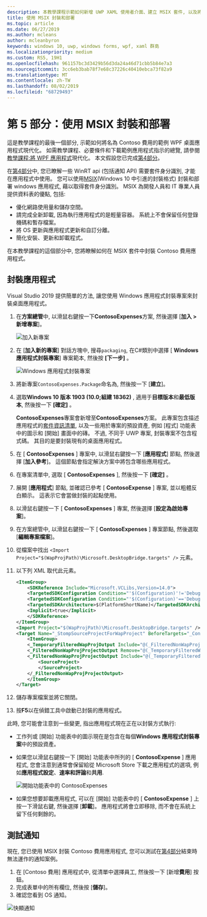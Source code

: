 ```yaml
---
description: 本教學課程示範如何新增 UWP XAML 使用者介面、建立 MSIX 套件, 以及將其他現代化元件併入您的 WPF 應用程式中。
title: 使用 MSIX 封裝和部署
ms.topic: article
ms.date: 06/27/2019
ms.author: mcleans
author: mcleanbyron
keywords: windows 10, uwp, windows forms, wpf, xaml 群島
ms.localizationpriority: medium
ms.custom: RS5, 19H1
ms.openlocfilehash: 961157bc3d3429b56d3da24a46d71cbb5b84e7a3
ms.sourcegitcommit: 3cc6eb3bab78f7e68c37226c40410ebca73f82a9
ms.translationtype: MT
ms.contentlocale: zh-TW
ms.lasthandoff: 08/02/2019
ms.locfileid: "68729493"
---
```

# <a name="part-5-package-and-deploy-with-msix"></a>第 5 部分：使用 MSIX 封裝和部署

這是教學課程的最後一個部分, 示範如何將名為 Contoso 費用的範例 WPF 桌面應用程式現代化。 如需教學課程、必要條件和下載範例應用程式指示的總覽, 請參閱[教學課程:將 WPF 應用程式](modernize-wpf-tutorial.md)現代化。 本文假設您已完成[第4部分](modernize-wpf-tutorial-4.md)。

在[第4部分](modernize-wpf-tutorial-4.md)中, 您已瞭解一些 WinRT api (包括通知 API) 需要套件身分識別, 才能在應用程式中使用。 您可以使用[MSIX](https://docs.microsoft.com/windows/msix)(Windows 10 中引進的封裝格式) 封裝和部署 windows 應用程式, 藉以取得套件身分識別。 MSIX 為開發人員和 IT 專業人員提供資料表的優點, 包括:

- 優化網路使用量和儲存空間。
- 請完成全新卸載, 因為執行應用程式的是輕量容器。 系統上不會保留任何登錄機碼和暫存檔案。
- 將 OS 更新與應用程式更新和自訂分離。
- 簡化安裝、更新和卸載程式。 

在本教學課程的這個部分中, 您將瞭解如何在 MSIX 套件中封裝 Contoso 費用應用程式。

## <a name="package-the-application"></a>封裝應用程式

Visual Studio 2019 提供簡單的方法, 讓您使用 Windows 應用程式封裝專案來封裝桌面應用程式。 

1. 在**方案總管**中, 以滑鼠右鍵按一下**ContosoExpenses**方案, 然後選擇 [**加入 > 新增專案**]。

    ![加入新專案](images/wpf-modernize-tutorial/AddNewProject.png)

3. 在 [**加入新的專案**] 對話方塊中, 搜尋`packaging`, 在C#類別中選擇 [ **Windows 應用程式封裝專案**] 專案範本, 然後按 **[下一步]** 。

    ![Windows 應用程式封裝專案](images/wpf-modernize-tutorial/WAP.png)

4. 將新專案`ContosoExpenses.Package`命名為, 然後按一下 [**建立**]。

5. 選取**Windows 10 版本 1903 (10.0;組建 18362)** , 適用于**目標版本**和**最低版本**, 然後按一下 **[確定]** 。

    **ContosoExpenses**專案會新增至**ContosoExpenses**方案。 此專案包含描述應用程式的[套件資訊清單](https://docs.microsoft.com/uwp/schemas/appxpackage/uapmanifestschema/schema-root), 以及一些用於專案的預設資產, 例如 [程式] 功能表中的圖示和 [開始] 畫面中的磚。 不過, 不同于 UWP 專案, 封裝專案不包含程式碼。 其目的是要封裝現有的桌面應用程式。

6. 在 [ **ContosoExpenses** ] 專案中, 以滑鼠右鍵按一下 [**應用程式**] 節點, 然後選擇 [**加入參考**]。 這個節點會指定解決方案中將包含哪些應用程式。

7. 在專案清單中, 選取 [ **ContosoExpenses** ], 然後按一下 **[確定]** 。

8. 展開 [**應用程式**] 節點, 並確認已參考 [ **ContosoExpense** ] 專案, 並以粗體反白顯示。 這表示它會當做封裝的起點使用。

9. 以滑鼠右鍵按一下 [ **ContosoExpenses** ] 專案, 然後選擇 [**設定為啟始專案**]。

10. 在方案總管中, 以滑鼠右鍵按一下 [ **ContosoExpenses** ] 專案節點, 然後選取 [**編輯專案檔案**]。

11. 從檔案中找出 `<Import Project="$(WapProjPath)\Microsoft.DesktopBridge.targets" />` 元素。

12. 以下列 XML 取代此元素。

    ``` xml
    <ItemGroup>
        <SDKReference Include="Microsoft.VCLibs,Version=14.0">
        <TargetedSDKConfiguration Condition="'$(Configuration)'!='Debug'">Retail</TargetedSDKConfiguration>
        <TargetedSDKConfiguration Condition="'$(Configuration)'=='Debug'">Debug</TargetedSDKConfiguration>
        <TargetedSDKArchitecture>$(PlatformShortName)</TargetedSDKArchitecture>
        <Implicit>true</Implicit>
        </SDKReference>
    </ItemGroup>
    <Import Project="$(WapProjPath)\Microsoft.DesktopBridge.targets" />
    <Target Name="_StompSourceProjectForWapProject" BeforeTargets="_ConvertItems">
        <ItemGroup>
        <_TemporaryFilteredWapProjOutput Include="@(_FilteredNonWapProjProjectOutput)" />
        <_FilteredNonWapProjProjectOutput Remove="@(_TemporaryFilteredWapProjOutput)" />
        <_FilteredNonWapProjProjectOutput Include="@(_TemporaryFilteredWapProjOutput)">
            <SourceProject>
            </SourceProject>
        </_FilteredNonWapProjProjectOutput>
        </ItemGroup>
    </Target>
    ```

13. 儲存專案檔案並將它關閉。

14. 按**F5**以在偵錯工具中啟動已封裝的應用程式。

此時, 您可能會注意到一些變更, 指出應用程式現在正在以封裝方式執行:

- 工作列或 [開始] 功能表中的圖示現在是包含在每個**Windows 應用程式封裝專案**中的預設資產。
- 如果您以滑鼠右鍵按一下 [開始] 功能表中所列的 [ **ContosoExpense** ] 應用程式, 您會注意到通常會保留給從 Microsoft Store 下載之應用程式的選項, 例如**應用程式設定**、**速率和評論**和**共用**.

    ![開始功能表中的 ContosoExpenses](images/wpf-modernize-tutorial/StartMenu.png)

- 如果您想要卸載應用程式, 可以在 [開始] 功能表中的 [ **ContosoExpense** ] 上按一下滑鼠右鍵, 然後選擇 [**卸載**]。 應用程式將會立即移除, 而不會在系統上留下任何剩餘的。

## <a name="test-the-notification"></a>測試通知

現在, 您已使用 MSIX 封裝 Contoso 費用應用程式, 您可以測試在[第4部分](modernize-wpf-tutorial-4.md)結束時無法運作的通知案例。

1. 在 [Contoso 費用] 應用程式中, 從清單中選擇員工, 然後按一下 [新增**費用**] 按鈕。 
2. 完成表單中的所有欄位, 然後按 [**儲存**]。
3. 確認您看到 OS 通知。

![快顯通知](images/wpf-modernize-tutorial/ToastNotification.png)
